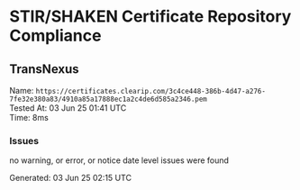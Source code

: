 # STIR/SHAKEN Certificate Repository Compliance

## TransNexus

Name: `https://certificates.clearip.com/3c4ce448-386b-4d47-a276-7fe32e380a83/4910a85a17888ec1a2c4de6d585a2346.pem`\
Tested At: 03 Jun 25 01:41 UTC\
Time: 8ms

### Issues

no warning, or error, or notice date level issues were found

Generated: 03 Jun 25 02:15 UTC